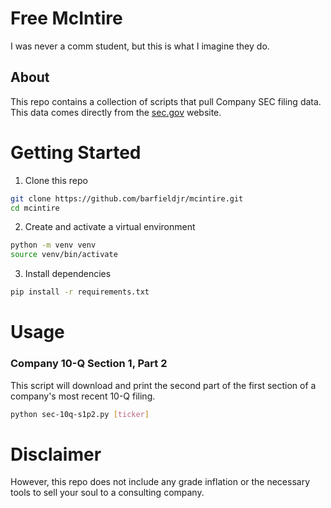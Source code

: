 # Free McIntire

I was never a comm student, but this is what I imagine they do.

## About

This repo contains a collection of scripts that pull Company SEC filing data. This data comes directly from the [sec.gov](www.sec.gov) website.

# Getting Started

1. Clone this repo

```bash
git clone https://github.com/barfieldjr/mcintire.git
cd mcintire
```

2. Create and activate a virtual environment

```bash
python -m venv venv
source venv/bin/activate
```

3. Install dependencies

```bash
pip install -r requirements.txt
```

# Usage

### Company 10-Q Section 1, Part 2

This script will download and print the second part of the first section of a company's most recent 10-Q filing.

```bash
python sec-10q-s1p2.py [ticker]
```

# Disclaimer

However, this repo does not include any grade inflation or the necessary tools to sell your soul to a consulting company.
